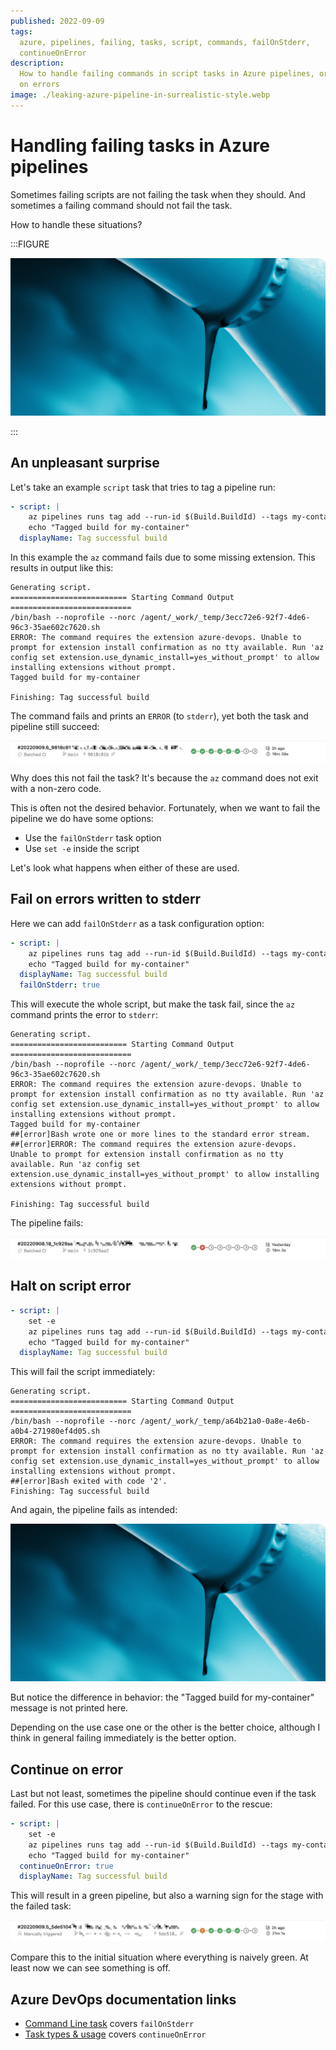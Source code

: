 ```yaml
---
published: 2022-09-09
tags:
  azure, pipelines, failing, tasks, script, commands, failOnStderr,
  continueOnError
description:
  How to handle failing commands in script tasks in Azure pipelines, or continue
  on errors
image: ./leaking-azure-pipeline-in-surrealistic-style.webp
---
```


# Handling failing tasks in Azure pipelines

Sometimes failing scripts are not failing the task when they should. And
sometimes a failing command should not fail the task.

How to handle these situations?

:::FIGURE

[![Leaking azure pipeline in surrealistic style (AI-generated by OpenAI)][2]][1]

:::

## An unpleasant surprise

Let's take an example `script` task that tries to tag a pipeline run:

```yaml
- script: |
    az pipelines runs tag add --run-id $(Build.BuildId) --tags my-container
    echo "Tagged build for my-container"
  displayName: Tag successful build
```

In this example the `az` command fails due to some missing extension. This
results in output like this:

    Generating script.
    ========================== Starting Command Output ===========================
    /bin/bash --noprofile --norc /agent/_work/_temp/3ecc72e6-92f7-4de6-96c3-35ae602c7620.sh
    ERROR: The command requires the extension azure-devops. Unable to prompt for extension install confirmation as no tty available. Run 'az config set extension.use_dynamic_install=yes_without_prompt' to allow installing extensions without prompt.
    Tagged build for my-container

    Finishing: Tag successful build

The command fails and prints an `ERROR` (to `stderr`), yet both the task and
pipeline still succeed:

![pipeline success][3]

Why does this not fail the task? It's because the `az` command does not exit
with a non-zero code.

This is often not the desired behavior. Fortunately, when we want to fail the
pipeline we do have some options:

- Use the `failOnStderr` task option
- Use `set -e` inside the script

Let's look what happens when either of these are used.

## Fail on errors written to stderr

Here we can add `failOnStderr` as a task configuration option:

```yaml
- script: |
    az pipelines runs tag add --run-id $(Build.BuildId) --tags my-container
    echo "Tagged build for my-container"
  displayName: Tag successful build
  failOnStderr: true
```

This will execute the whole script, but make the task fail, since the `az`
command prints the error to `stderr`:

    Generating script.
    ========================== Starting Command Output ===========================
    /bin/bash --noprofile --norc /agent/_work/_temp/3ecc72e6-92f7-4de6-96c3-35ae602c7620.sh
    ERROR: The command requires the extension azure-devops. Unable to prompt for extension install confirmation as no tty available. Run 'az config set extension.use_dynamic_install=yes_without_prompt' to allow installing extensions without prompt.
    Tagged build for my-container
    ##[error]Bash wrote one or more lines to the standard error stream.
    ##[error]ERROR: The command requires the extension azure-devops. Unable to prompt for extension install confirmation as no tty available. Run 'az config set extension.use_dynamic_install=yes_without_prompt' to allow installing extensions without prompt.

    Finishing: Tag successful build

The pipeline fails:

![pipeline failed][4]

## Halt on script error

```yaml
- script: |
    set -e
    az pipelines runs tag add --run-id $(Build.BuildId) --tags my-container
    echo "Tagged build for my-container"
  displayName: Tag successful build
```

This will fail the script immediately:

    Generating script.
    ========================== Starting Command Output ===========================
    /bin/bash --noprofile --norc /agent/_work/_temp/a64b21a0-0a8e-4e6b-a0b4-271980ef4d05.sh
    ERROR: The command requires the extension azure-devops. Unable to prompt for extension install confirmation as no tty available. Run 'az config set extension.use_dynamic_install=yes_without_prompt' to allow installing extensions without prompt.
    ##[error]Bash exited with code '2'.
    Finishing: Tag successful build

And again, the pipeline fails as intended:

![pipeline failed][2]

But notice the difference in behavior: the "Tagged build for my-container"
message is not printed here.

Depending on the use case one or the other is the better choice, although I
think in general failing immediately is the better option.

## Continue on error

Last but not least, sometimes the pipeline should continue even if the task
failed. For this use case, there is `continueOnError` to the rescue:

```yaml
- script: |
    set -e
    az pipelines runs tag add --run-id $(Build.BuildId) --tags my-container
    echo "Tagged build for my-container"
  continueOnError: true
  displayName: Tag successful build
```

This will result in a green pipeline, but also a warning sign for the stage with
the failed task:

![pipeline warning][5]

Compare this to the initial situation where everything is naively green. At
least now we can see something is off.

## Azure DevOps documentation links

- [Command Line task][6] covers `failOnStderr`
- [Task types & usage][7] covers `continueOnError`

[1]: https://labs.openai.com/s/f0uRCdh8wVAg5uUpxp8d9VGc
[2]: ./leaking-azure-pipeline-in-surrealistic-style.webp
[3]: ./pipeline-success.webp
[4]: ./pipeline-failed.webp
[5]: ./pipeline-warning.webp
[6]:
  https://docs.microsoft.com/en-us/azure/devops/pipelines/tasks/utility/command-line
[7]: https://docs.microsoft.com/en-us/azure/devops/pipelines/process/tasks
